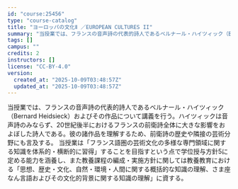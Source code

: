 ```yaml
---
id: "course:25456"
type: "course-catalog"
title: "ヨーロッパの文化Ⅱ ／EUROPEAN CULTURES II"
summary: "当授業では、フランスの音声詩の代表的詩人であるベルナール・ハイツィック（Bernard Heidsieck）およびその作品について講義を行う。ハイツィックは音声詩のみならず、20世紀後半におけるフランスの前衛詩全体に大きな影響をおよぼした詩…"
tags: []
campus: ""
credits: 2
instructors: []
license: "CC-BY-4.0"
version:
  created_at: "2025-10-09T03:48:57Z"
  updated_at: "2025-10-09T03:48:57Z"
---
```

当授業では、フランスの音声詩の代表的詩人であるベルナール・ハイツィック（Bernard Heidsieck）およびその作品について講義を行う。ハイツィックは音声詩のみならず、20世紀後半におけるフランスの前衛詩全体に大きな影響をおよぼした詩人である。彼の諸作品を理解するため、前衛詩の歴史や隣接の芸術分野にも言及する。 当授業は「フランス語圏の芸術文化の多様な専門領域に関する知識を体系的・横断的に習得」することを目指すという点で学位授与方針5に定める能力を涵養し、また教養課程の編成・実施方針に関しては教養教育における「思想、歴史・文化、自然・環境・人間に関する概括的な知識の理解、さま座なん言語およびその文化的背景に関する知識の理解」に資する。
